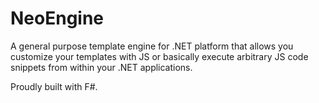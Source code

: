 # NeoEngine
A general purpose template engine for .NET platform that allows you customize your templates with JS or basically execute arbitrary JS code snippets from within your .NET applications.

Proudly built with F#.
